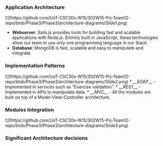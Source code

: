


<h3>Application Architecture</h3>
![](https://github.com/UoT-CSC30x-W15/302W15-Prj-Team12-repo/blob/Phase3/Phase3/architecture-diagrams/Slide1.png)

* __Webserver__: Sails.js provides tools for building fast and scalable applications with Node.js. Entirely built in JavaScript, these technologies allow our team to use only one programming language in our Stack.
* __Database__: MongoDB is fast, scalable and easy to manipulate and integrate.  

<h3>Implementation Patterns</h3>
![](https://github.com/UoT-CSC30x-W15/302W15-Prj-Team12-repo/blob/Phase3/Phase3/architecture-diagrams/Slide2.png)
* __SOAP__ - Implemented in services such as "Exercise validation".
* __REST__ - Implemented in APIs to manipulate data.
* __MVC__ - All the modules are built on top of a Model-View-Controller architecture.

<h3>Modules Integration</h3>
![](https://github.com/UoT-CSC30x-W15/302W15-Prj-Team12-repo/blob/Phase3/Phase3/architecture-diagrams/Slide3.png)

<h3>Significant Architecture decisions</h3>

